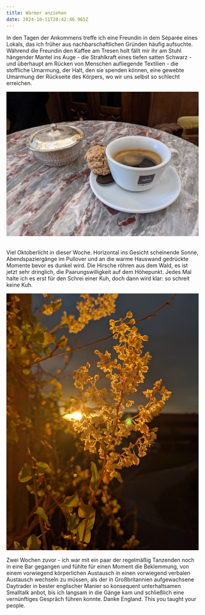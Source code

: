```yaml
---
title: Wärmer anziehen
date: 2024-10-11T20:42:46.965Z
---
```

In den Tagen der Ankommens treffe ich eine Freundin in dem Séparée eines Lokals, das ich früher aus nachbarschaftlichen Gründen häufig aufsuchte. Während die Freundin den Kaffee am Tresen holt fällt mir ihr am Stuhl hängender Mantel ins Auge - die Strahlkraft eines tiefen satten Schwarz - und überhaupt am Rücken von Menschen aufliegende Textilien - die stoffliche Umarmung, der Halt, den sie spenden können, eine gewebte Umarmung der Rückseite des Körpers, wo wir uns selbst so schlecht erreichen.

![](/uploads/ko.jpg)

\
Viel Oktoberlicht in dieser Woche. Horizontal ins Gesicht scheinende Sonne, Abendspaziergänge im Pullover und an die warme Hauswand gedrückte Momente bevor es dunkel wird. Die Hirsche röhren aus dem Wald, es ist jetzt sehr dringlich, die Paarungswilligkeit auf dem Höhepunkt. Jedes Mal halte ich es erst für den Schrei einer Kuh, doch dann wird klar: so schreit keine Kuh.

![](/uploads/herbstlich1.jpg)

Zwei Wochen zuvor - ich war mit ein paar der regelmäßig Tanzenden noch in eine Bar gegangen und fühlte für einen Moment die Beklemmung, von einem vorwiegend körperlichen Austausch in einen vorwiegend verbalen Austausch wechseln zu müssen, als der in Großbritannien aufgewachsene Daytrader in bester englischer Manier so konsequent unterhaltsamen Smalltalk anbot, bis ich langsam in die Gänge kam und schließlich eine vernünftiges Gespräch führen konnte. Danke England. This you taught your people.